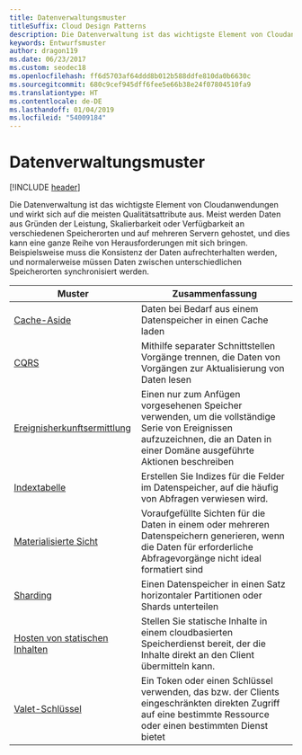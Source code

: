 ```yaml
---
title: Datenverwaltungsmuster
titleSuffix: Cloud Design Patterns
description: Die Datenverwaltung ist das wichtigste Element von Cloudanwendungen und wirkt sich auf die meisten Qualitätsattribute aus. Meist werden Daten aus Gründen der Leistung, Skalierbarkeit oder Verfügbarkeit an verschiedenen Speicherorten und auf mehreren Servern gehostet, und dies kann eine ganze Reihe von Herausforderungen mit sich bringen. Beispielsweise muss die Konsistenz der Daten aufrechterhalten werden, und normalerweise müssen Daten zwischen unterschiedlichen Speicherorten synchronisiert werden.
keywords: Entwurfsmuster
author: dragon119
ms.date: 06/23/2017
ms.custom: seodec18
ms.openlocfilehash: ff6d5703af64ddd8b012b588ddfe810da0b6630c
ms.sourcegitcommit: 680c9cef945dff6fee5e66b38e24f07804510fa9
ms.translationtype: HT
ms.contentlocale: de-DE
ms.lasthandoff: 01/04/2019
ms.locfileid: "54009184"
---
```

# <a name="data-management-patterns"></a>Datenverwaltungsmuster

[!INCLUDE [header](../../_includes/header.md)]

Die Datenverwaltung ist das wichtigste Element von Cloudanwendungen und wirkt sich auf die meisten Qualitätsattribute aus. Meist werden Daten aus Gründen der Leistung, Skalierbarkeit oder Verfügbarkeit an verschiedenen Speicherorten und auf mehreren Servern gehostet, und dies kann eine ganze Reihe von Herausforderungen mit sich bringen. Beispielsweise muss die Konsistenz der Daten aufrechterhalten werden, und normalerweise müssen Daten zwischen unterschiedlichen Speicherorten synchronisiert werden.

|                        Muster                         |                                                                  Zusammenfassung                                                                  |
|--------------------------------------------------------|-------------------------------------------------------------------------------------------------------------------------------------------|
|            [Cache-Aside](../cache-aside.md)            |                                            Daten bei Bedarf aus einem Datenspeicher in einen Cache laden                                             |
|                   [CQRS](../cqrs.md)                   |                    Mithilfe separater Schnittstellen Vorgänge trennen, die Daten von Vorgängen zur Aktualisierung von Daten lesen                     |
|         [Ereignisherkunftsermittlung](../event-sourcing.md)         |               Einen nur zum Anfügen vorgesehenen Speicher verwenden, um die vollständige Serie von Ereignissen aufzuzeichnen, die an Daten in einer Domäne ausgeführte Aktionen beschreiben               |
|            [Indextabelle](../index-table.md)            |                         Erstellen Sie Indizes für die Felder im Datenspeicher, auf die häufig von Abfragen verwiesen wird.                          |
|      [Materialisierte Sicht](../materialized-view.md)      | Voraufgefüllte Sichten für die Daten in einem oder mehreren Datenspeichern generieren, wenn die Daten für erforderliche Abfragevorgänge nicht ideal formatiert sind |
|               [Sharding](../sharding.md)               |                                    Einen Datenspeicher in einen Satz horizontaler Partitionen oder Shards unterteilen                                     |
| [Hosten von statischen Inhalten](../static-content-hosting.md) |                   Stellen Sie statische Inhalte in einem cloudbasierten Speicherdienst bereit, der die Inhalte direkt an den Client übermitteln kann.                    |
|              [Valet-Schlüssel](../valet-key.md)              |                 Ein Token oder einen Schlüssel verwenden, das bzw. der Clients eingeschränkten direkten Zugriff auf eine bestimmte Ressource oder einen bestimmten Dienst bietet                 |
